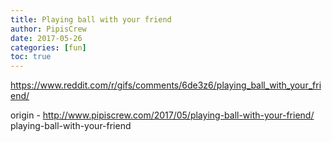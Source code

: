```yaml
---
title: Playing ball with your friend
author: PipisCrew
date: 2017-05-26
categories: [fun]
toc: true
---
```


https://www.reddit.com/r/gifs/comments/6de3z6/playing_ball_with_your_friend/

origin - http://www.pipiscrew.com/2017/05/playing-ball-with-your-friend/ playing-ball-with-your-friend